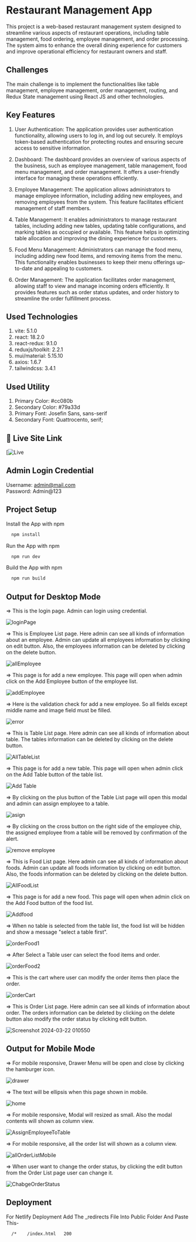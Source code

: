 
# Restaurant Management App

This project is a web-based restaurant management system designed to streamline various aspects of restaurant operations, including table management, food ordering, employee management, and order processing.  The system aims to enhance the overall dining experience for customers and improve operational efficiency for restaurant owners and staff.

## Challenges
The main challenge is to implement the functionalities like table management, employee management, order management, routing, and Redux State management using React JS and other technologies.


## Key Features
1. User Authentication: The application provides user authentication functionality, allowing users to log in, and log out securely. It employs token-based authentication for protecting routes and ensuring secure access to sensitive information.

2. Dashboard: The dashboard provides an overview of various aspects of the business, such as employee management, table management, food menu management, and order management. It offers a user-friendly interface for managing these operations efficiently.

3. Employee Management: The application allows administrators to manage employee information, including adding new employees, and removing employees from the system. This feature facilitates efficient management of staff members.

4. Table Management: It enables administrators to manage restaurant tables, including adding new tables, updating table configurations, and marking tables as occupied or available. This feature helps in optimizing table allocation and improving the dining experience for customers.

5. Food Menu Management: Administrators can manage the food menu, including adding new food items,  and removing items from the menu. This functionality enables businesses to keep their menu offerings up-to-date and appealing to customers.

6. Order Management: The application facilitates order management, allowing staff to view and manage incoming orders efficiently. It provides features such as order status updates, and order history to streamline the order fulfillment process.

## Used Technologies
1. vite: 5.1.0
2. react: 18.2.0
3. react-redux: 9.1.0
4. reduxjs/toolkit: 2.2.1
5. mui/material: 5.15.10
6. axios: 1.6.7
7. tailwindcss: 3.4.1

## Used Utility
1. Primary Color: #cc080b
2. Secondary Color: #79a33d
3. Primary Font: Josefin Sans, sans-serif
4. Secondary Font: Quattrocento, serif;

## 🔗 Live Site Link
[![Live](https://resturentappalif.netlify.app/)



## Admin Login Credential

Username: admin@mail.com \
Password: Admin@123

## Project Setup

Install the App with npm

```bash
  npm install
```

Run the App with npm

```bash
  npm run dev
```

Build the App with npm

```bash
  npm run build
```
    
## Output for Desktop Mode

=> This is the login page. Admin can login using credential.

![loginPage](https://github.com/firose-munna/restauremt/assets/105736440/ee005fca-1f88-485d-af61-d19597b21ee5)


=> This is Employee List page. Here admin can see all kinds of information about an employee. Admin can update all employees information by clicking on edit button. Also, the employees information can be deleted by clicking on the delete button.

![allEmployee](https://github.com/firose-munna/restauremt/assets/105736440/7e23ccb0-c45f-4b25-8a79-28829727498c)


=> This page is for add a new employee. This page will open when admin click on the Add Employee button of the employee list.

![addEmployee](https://github.com/firose-munna/restauremt/assets/105736440/ab7c9a9d-b8fa-42aa-9c55-555173896429)


=> Here is the validation check for add a new employee. So all fields except middle name and image field must be filled.

![error](https://github.com/firose-munna/restauremt/assets/105736440/4d515c09-5181-4734-a444-3b2cfd4fdafa)


=> This is Table List page. Here admin can see all kinds of information about table. The tables information can be deleted by clicking on the delete button.

![AllTableList](https://github.com/firose-munna/restauremt/assets/105736440/fb87f6e3-97e8-434b-93a8-04f317abedcd)

=> This page is for add a new table. This page will open when admin click on the Add Table button of the table list.

![Add Table](https://github.com/firose-munna/restauremt/assets/105736440/4b0cfb5f-6c31-4671-a811-fee2c65987ee)

=> By clicking on the plus button of the Table List page will open this modal and admin can assign employee to a table.

![asign](https://github.com/firose-munna/restauremt/assets/105736440/4965225d-144e-41a3-8256-112cc7768ca3)

=> By clicking on the cross button on the right side of the employee chip, the assigned employee from a table will be removed by confirmation of the alert.

![remove employee](https://github.com/firose-munna/restauremt/assets/105736440/9377080a-e1f8-4ac3-8d40-7f5b76504919)

=> This is Food List page. Here admin can see all kinds of information about foods. Admin can update all foods information by clicking on edit button. Also, the foods information can be deleted by clicking on the delete button.

![AllFoodList](https://github.com/firose-munna/restauremt/assets/105736440/9ba87ac5-5e96-402e-860c-fc807b241a05)

=> This page is for add a new food. This page will open when admin click on the Add Food button of the food list.

![Addfood](https://github.com/firose-munna/restauremt/assets/105736440/68d37f38-0381-4544-9010-1e1e5185381e)

=> When no table is selected from the table list, the food list will be hidden and show a message "select a table first".

![orderFood1](https://github.com/firose-munna/restauremt/assets/105736440/e4e51925-3b28-4209-b513-d3edce6aa4bb)

=> After Select a Table user can select the food items and order.

![orderFood2](https://github.com/firose-munna/restauremt/assets/105736440/5bbf3801-26d5-44ae-aad4-4b89c41449e1)

=> This is the cart where user can modify the order items then place the order.

![orderCart](https://github.com/firose-munna/restauremt/assets/105736440/73897f9e-7f8c-4dfb-a15b-5bb5d9ed6c58)

=> This is Order List page. Here admin can see all kinds of information about order. The orders information can be deleted by clicking on the delete button also modify the order status by clicking edit button.

![Screenshot 2024-03-22 010550](https://github.com/firose-munna/restauremt/assets/105736440/1c808715-7ef1-45d1-a928-4898e07e71ba)



## Output for Mobile Mode

=> For mobile responsive, Drawer Menu will be open and close by clicking the hamburger icon. 

![drawer](https://github.com/firose-munna/restauremt/assets/105736440/94469896-048b-46a6-902d-caebebefe2a4)

=> The text will be ellipsis when this page shown in mobile.

![home](https://github.com/firose-munna/restauremt/assets/105736440/038f42ed-65cd-4e63-9143-66d1a483d68a)

=> For mobile responsive, Modal will resized as small. Also the modal contents will shown as column view.

![AssignEmployeeToTable](https://github.com/firose-munna/restauremt/assets/105736440/fc1ab84e-4178-402e-9ac1-bbf2c185e3a6)

=> For mobile responsive, all the order list will shown as a column view.

![allOrderListMobile](https://github.com/firose-munna/restauremt/assets/105736440/eb1bbdc4-06f7-4a11-b0ca-9a3f7b0a2c7e)

=> When user want to change the order status, by clicking the edit button from the Order List page user can change it.

![ChabgeOrderStatus](https://github.com/firose-munna/restauremt/assets/105736440/c9b96e70-2444-441e-8f7a-58ebacf2d491)


## Deployment

For Netlify Deployment Add The _redirects File Into Public Folder And Paste This-

```bash
  /*    /index.html   200
```

